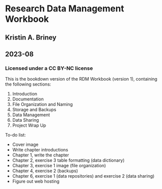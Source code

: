 # Research Data Management Workbook
## Kristin A. Briney
## 2023-08

### Licensed under a CC BY-NC license

This is the bookdown version of the RDM Workbook (version 1), containing the following sections:

1. Introduction
2. Documentation
3. File Organization and Naming
4. Storage and Backups
5. Data Management
6. Data Sharing
7. Project Wrap Up

To-do list:
* Cover image
* Write chapter introductions
* Chapter 1, write the chapter
* Chapter 2, exercise 3 table formatting (data dictionary)
* Chapter 3, exercise 1 image (file organization)
* Chapter 4, exercise 2 (backups)
* Chapter 6, exercise 1 (data repositories) and exercise 2 (data sharing)
* Figure out web hosting